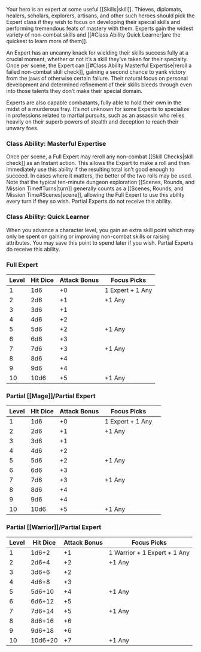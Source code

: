 Your hero is an expert at some useful [[Skills|skill]]. Thieves, diplomats, healers, scholars, explorers, artisans, and other such heroes should pick the Expert class if they wish to focus on developing their special skills and performing tremendous feats of mastery with them. Experts gain the widest variety of non-combat skills and [[#Class Ability Quick Learner|are the quickest to learn more of them]].

An Expert has an uncanny knack for wielding their skills success fully at a crucial moment, whether or not it’s a skill they’ve taken for their specialty. Once per scene, the Expert can [[#Class Ability Masterful Expertise|reroll a failed non-combat skill check]], gaining a second chance to yank victory from the jaws of otherwise certain failure. Their natural focus on personal development and determined refinement of their skills bleeds through even into those talents they don’t make their special domain. 

Experts are also capable combatants, fully able to hold their own in the midst of a murderous fray. It’s not unknown for some Experts to specialize in professions related to martial pursuits, such as an assassin who relies heavily on their superb powers of stealth and deception to reach their unwary foes.
### Class Ability: Masterful Expertise 
Once per scene, a Full Expert may reroll any non-combat [[Skill Checks|skill check]] as an Instant action. This allows the Expert to make a roll and then immediately use this ability if the resulting total isn’t good enough to succeed. In cases where it matters, the better of the two rolls may be used. Note that the typical ten-minute dungeon exploration [[Scenes, Rounds, and Mission Time#Turns|turn]] generally counts as a [[Scenes, Rounds, and Mission Time#Scenes|scene]], allowing the Full Expert to use this ability every turn if they so wish. Partial Experts do not receive this ability.
### Class Ability: Quick Learner 
When you advance a character level, you gain an extra skill point which may only be spent on gaining or improving non-combat skills or raising attributes. You may save this point to spend later if you wish. Partial Experts do receive this ability.
### Full Expert
| Level | Hit Dice | Attack Bonus | Focus Picks      |
| ----- | -------- | ------------ | ---------------- |
| 1     | 1d6      | +0           | 1 Expert + 1 Any |
| 2     | 2d6      | +1           | +1 Any           |
| 3     | 3d6      | +1           |                  |
| 4     | 4d6      | +2           |                  |
| 5     | 5d6      | +2           | +1 Any           |
| 6     | 6d6      | +3           |                  |
| 7     | 7d6      | +3           | +1 Any           |
| 8     | 8d6      | +4           |                  |
| 9     | 9d6      | +4           |                  |
| 10    | 10d6     | +5           | +1 Any           
### Partial [[Mage]]/Partial Expert
| Level | Hit Dice | Attack Bonus | Focus Picks      |     |
| ----- | -------- | ------------ | ---------------- | --- |
| 1     | 1d6      | +0           | 1 Expert + 1 Any |     |
| 2     | 2d6      | +1           | +1 Any           |     |
| 3     | 3d6      | +1           |                  |     |
| 4     | 4d6      | +2           |                  |     |
| 5     | 5d6      | +2           | +1 Any           |     |
| 6     | 6d6      | +3           |                  |     |
| 7     | 7d6      | +3           | +1 Any           |     |
| 8     | 8d6      | +4           |                  |     |
| 9     | 9d6      | +4           |                  |     |
| 10    | 10d6     | +5           | +1 Any           |     |
### Partial [[Warrior]]/Partial Expert
| Level | Hit Dice | Attack Bonus | Focus Picks                  |
| ----- | -------- | ------------ | ---------------------------- |
| 1     | 1d6+2    | +1           | 1 Warrior + 1 Expert + 1 Any |
| 2     | 2d6+4    | +2           | +1 Any                       |
| 3     | 3d6+6    | +2           |                              |
| 4     | 4d6+8    | +3           |                              |
| 5     | 5d6+10   | +4           | +1 Any                       |
| 6     | 6d6+12   | +5           |                              |
| 7     | 7d6+14   | +5           | +1 Any                       |
| 8     | 8d6+16   | +6           |                              |
| 9     | 9d6+18   | +6           |                              |
| 10    | 10d6+20  | +7           | +1 Any                       |